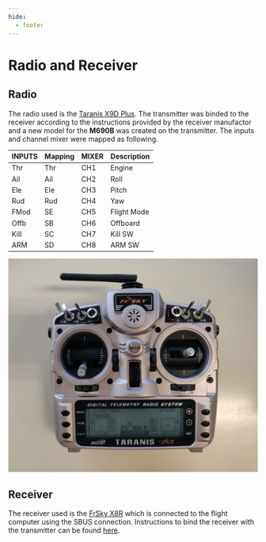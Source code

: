 ```yaml
---
hide:
  - footer
---
```


# Radio and Receiver

## Radio

The radio used is the [Taranis X9D Plus](https://www.frsky-rc.com/product/taranis-x9d-plus-2/). The transmitter was binded to the receiver according to the instructions provided by the receiver manufactor and a new model for the **M690B** was created on the transmitter. The inputs and channel mixer were mapped as following.

| INPUTS      | Mapping | MIXER | Description |
| ----------- | ------- | ----- | ----------- |
| Thr         | Thr     | CH1   | Engine      |
| Ail         | Ail     | CH2   | Roll        |
| Ele         | Ele     | CH3   | Pitch       |
| Rud         | Rud     | CH4   | Yaw         |
| FMod        | SE      | CH5   | Flight Mode |
| Offb        | SB      | CH6   | Offboard    |
| Kill        | SC      | CH7   | Kill SW     |
| ARM         | SD      | CH8   | ARM SW      |


![Taranis X9D Plus](../assets/taranis_x9dp.jpg "Taranis X9D Plus")

## Receiver

The receiver used is the [FrSky X8R](https://www.frsky-rc.com/product/x8r/) which is connected to the flight computer using the SBUS connection. Instructions to bind the receiver with the transmitter can be found [here](https://www.frsky-rc.com/wp-content/uploads/2017/07/Manual/X8R.pdf).